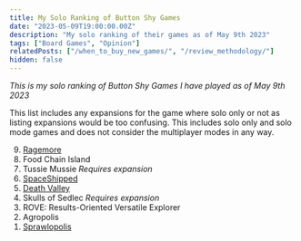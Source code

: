```yaml
---
title: My Solo Ranking of Button Shy Games
date: "2023-05-09T19:00:00.00Z"
description: "My solo ranking of their games as of May 9th 2023"
tags: ["Board Games", "Opinion"]
relatedPosts: ["/when_to_buy_new_games/", "/review_methodology/"]
hidden: false
---
```


_This is my solo ranking of Button Shy Games I have played as of May 9th 2023_

This list includes any expansions for the game where solo only or not as listing expansions would be too confusing. This includes solo only and solo mode games and does not consider the multiplayer modes in any way.

<ol reversed>
  <li><a href="https://danielhearn.co.uk/blog/ragemore">Ragemore</a></li>
  <li>Food Chain Island</li>
  <li>Tussie Mussie <i>Requires expansion</i></li>
  <li><a href="https://danielhearn.co.uk/blog/spaceshipped">SpaceShipped</a></li>
  <li><a href="https://danielhearn.co.uk/blog/death_valley">Death Valley</a></li>
  <li>Skulls of Sedlec <i>Requires expansion</i></li>
  <li>ROVE: Results-Oriented Versatile Explorer</li>
  <li>Agropolis</li>
  <li><a href="https://danielhearn.co.uk/blog/sprawlopolis">Sprawlopolis</a></li>
</ol>

